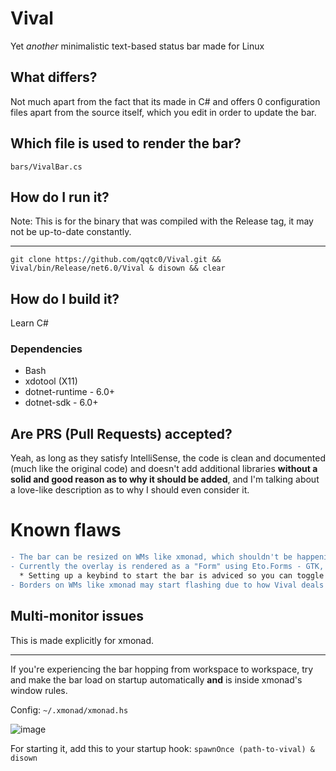 # Vival
Yet *another* minimalistic text-based status bar made for Linux
## What differs?
Not much apart from the fact that its made in C# and offers 0 configuration files apart from the source itself, which you edit in order to update the bar.
## Which file is used to render the bar?
`bars/VivalBar.cs`
## How do I run it?
Note: This is for the binary that was compiled with the Release tag, it may not be up-to-date constantly.
***
`git clone https://github.com/qqtc0/Vival.git && Vival/bin/Release/net6.0/Vival & disown && clear`
## How do I build it?
Learn C#
### Dependencies
* Bash
* xdotool (X11)
* dotnet-runtime - 6.0+
* dotnet-sdk - 6.0+
## Are PRS (Pull Requests) accepted?
Yeah, as long as they satisfy IntelliSense, the code is clean and documented (much like the original code) and doesn't add additional libraries **without a solid and good reason as to why it should be added**, and I'm talking about a love-like description as to why I should even consider it.
# Known flaws
```diff
- The bar can be resized on WMs like xmonad, which shouldn't be happening but can't exactly be prevented in any good way as of right now.
- Currently the overlay is rendered as a "Form" using Eto.Forms - GTK, which means it appears in every truly non-fullscreen application (videos and borderless-windowed games for example).
  * Setting up a keybind to start the bar is adviced so you can toggle it on/off when needed.
- Borders on WMs like xmonad may start flashing due to how Vival deals with fetching system-related data from bash.
```
## Multi-monitor issues
This is made explicitly for xmonad.
***
If you're experiencing the bar hopping from workspace to workspace, try and make the bar load on startup automatically **and** is inside xmonad's window rules.

Config: `~/.xmonad/xmonad.hs`

![image](https://user-images.githubusercontent.com/54314240/159103939-5b2a4509-60a6-4d27-ab5f-ae73fbae21a1.png)

For starting it, add this to your startup hook: `spawnOnce (path-to-vival) & disown`
